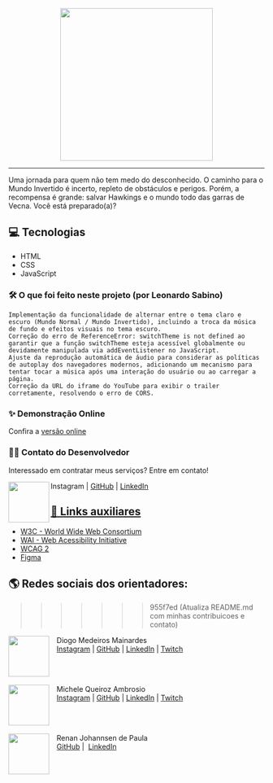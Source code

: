 <p align="center">
    <img width="300" src="https://micheleambrosio.github.io/semana-frontend-mundo-invertido/assets/images/banner/logo.svg">
</p>

-------
Uma jornada para quem não tem medo do desconhecido. O caminho para o Mundo Invertido é incerto, repleto de obstáculos e perigos. Porém, a recompensa é grande: salvar Hawkings e o mundo todo das garras de Vecna. Você está preparado(a)? 

## 💻 Tecnologias
- HTML
- CSS
- JavaScript

### 🛠️ O que foi feito neste projeto (por Leonardo Sabino)

    Implementação da funcionalidade de alternar entre o tema claro e escuro (Mundo Normal / Mundo Invertido), incluindo a troca da música de fundo e efeitos visuais no tema escuro.
    Correção do erro de ReferenceError: switchTheme is not defined ao garantir que a função switchTheme esteja acessível globalmente ou devidamente manipulada via addEventListener no JavaScript.
    Ajuste da reprodução automática de áudio para considerar as políticas de autoplay dos navegadores modernos, adicionando um mecanismo para tentar tocar a música após uma interação do usuário ou ao carregar a página.
    Correção da URL do iframe do YouTube para exibir o trailer corretamente, resolvendo o erro de CORS.


### ✨ Demonstração Online

Confira a [versão online](https://leonardosabino2025.github.io/landing-page-mundo-invertido/)

### 👨‍💻 Contato do Desenvolvedor

Interessado em contratar meus serviços? Entre em contato!

<p>
    <img align=left margin=10 width=80 src="https://avatars.githubusercontent.com/u/192727157?v=4/>
    <p>&nbsp&nbsp&nbspLeonardo Sabino<br>
    &nbsp&nbsp&nbsp<a href="https://www.instagram.com/leonardocsabino">Instagram</a>&nbsp;|&nbsp;<a href="https://github.com/LeonardoSabino2025">GitHub</a>&nbsp;|&nbsp;<a href="https://www.linkedin.com/in/leonardo-sabino/">LinkedIn</p>
</p>

## 🔗 Links auxiliares

- [W3C - World Wide Web Consortium](http://w3c.org)
- [WAI - Web Acessibility Initiative](https://www.w3.org/WAI/)
- [WCAG 2](https://www.w3.org/WAI/WCAG21/quickref/) 
- [Figma](https://www.figma.com/file/I3Q42CcVUziRN3iMfTrbfb/Stranger-Things?node-id=0%3A1) 

## 🌎 Redes sociais dos orientadores:
>>>>>>> 955f7ed (Atualiza README.md com minhas contribuicoes e contato)
<p>
    <img align=left margin=10 width=80 src="https://avatars.githubusercontent.com/u/16018277?v=4"/>
    <p>&nbsp&nbsp&nbspDiogo Medeiros Mainardes<br>
    &nbsp&nbsp&nbsp<a href="http://instagram.com/diogomainardes.dev">Instagram</a>&nbsp;|&nbsp;<a href="https://github.com/diogomainardes">GitHub</a>&nbsp;|&nbsp;<a href="https://www.linkedin.com/in/diogomainardes/">LinkedIn</a>&nbsp;|&nbsp;<a href="https://www.twitch.tv/dimmbr">Twitch</a></p>
</p>
<br/><br/>
<p>
    <img align=left margin=10 width=80 src="https://avatars.githubusercontent.com/u/55519539?v=4"/>
    <p>&nbsp&nbsp&nbspMichele Queiroz Ambrosio<br>
    &nbsp&nbsp&nbsp<a href="http://instagram.com/programi_">Instagram</a>&nbsp;|&nbsp;<a href="https://github.com/micheleambrosio">GitHub</a>&nbsp;|&nbsp;<a href="https://www.linkedin.com/in/michele-ambrosio-a4899661/">LinkedIn</a>&nbsp;|&nbsp;<a href="https://www.twitch.tv/michele_ambrosio">Twitch</a></p>
</p>
<br/><br/>
<p>
    <img align=left margin=10 width=80 src="https://avatars.githubusercontent.com/u/3266640?v=4"/>
    <p>&nbsp&nbsp&nbspRenan Johannsen de Paula <br>
    &nbsp&nbsp&nbsp<a href="https://github.com/RenanJPaula">GitHub</a>&nbsp;|&nbsp;
    <a href="https://www.linkedin.com/in/renanjpaula/">LinkedIn</a>
    </p>
</p>
